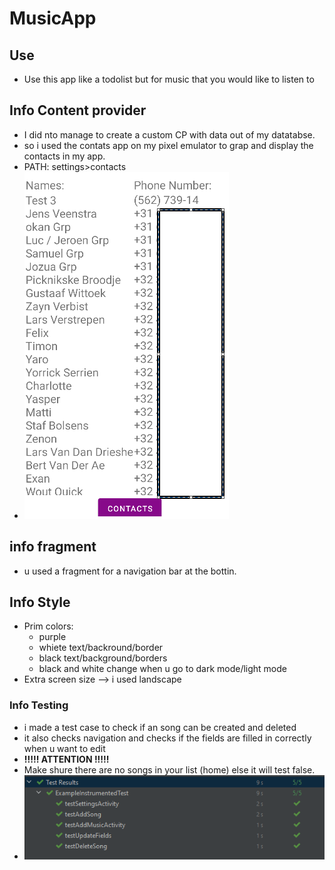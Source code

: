 # MusicApp

## Use
- Use this app like a todolist but for music that you would like to listen to

## Info Content provider
- I did nto manage to create a custom CP with data out of my datatabse.
- so i used the contats app on my pixel emulator to grap and display the contacts in my app.
- PATH: settings>contacts
- ![contactImg](img/Screenshot_9.png)

## info fragment
- u used a fragment for a navigation bar at the bottin. 

## Info Style
- Prim colors:
  - purple
  - whiete text/backround/border
  - black text/background/borders
  - black and white change when u go to dark mode/light mode
- Extra screen size --> i used landscape

### Info Testing
- i made a test case to check if an song can be created and deleted
- it also checks navigation and checks if the fields are filled in correctly when u want to edit
- **!!!!! ATTENTION !!!!!**
- Make shure there are no songs in your list (home) else it will test false.
- ![testSucces](img/Screenshot_1.png)


